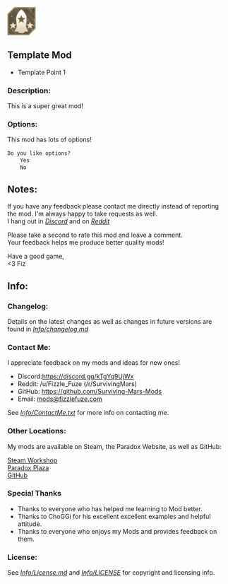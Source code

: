 ![Thumbnail](Images/thumbnail.png)

## Template Mod
 - Template Point 1

### Description:
This is a super great mod!

### Options:
This mod has lots of options!

    Do you like options?
        Yes
        No


## Notes:
If you have any feedback please contact me directly instead of reporting the mod. I'm always happy to take requests as well.<br>
I hang out in [*Discord*](https://discord.gg/kTgYq9UjWx) and on [*Reddit*](https://www.reddit.com/user/Fizzle_Fuze)

Please take a second to rate this mod and leave a comment.<br>
Your feedback helps me produce better quality mods!

Have a good game,<br>
<3 Fiz

## Info:

### Changelog:
 Details on the latest changes as well as changes in future versions are found in [*Info/changelog.md*](Info/changelog.md)

### Contact Me:
I appreciate feedback on my mods and ideas for new ones!
 - Discord:https://discord.gg/kTgYq9UjWx
 -  Reddit: /u/Fizzle_Fuze (/r/SurvivingMars)
 -  GitHub: https://github.com/Surviving-Mars-Mods
 -  Email: mods@fizzlefuze.com

See [*Info/ContactMe.txt*](Info/ContactMe.txt) for more info on contacting me. 

### Other Locations:
My mods are available on Steam, the Paradox Website, as well as GitHub:

[Steam Workshop](https://steamcommunity.com/id/fizzle_fuze/myworkshopfiles/?appid=464920) <br>
[Paradox Plaza](https://mods.paradoxplaza.com/games/surviving_mars?search=Fizzle_Fuze&sortBy=best) <br>
[GitHub](https://github.com/Surviving-Mars-Mods)

### Special Thanks
  - Thanks to everyone who has helped me learning to Mod better.
  - Thanks to ChoGGi for his excellent excellent examples and helpful attitude.
  - Thanks to everyone who enjoys my Mods and provides feedback on them.

### License:
 See [*Info/License.md*](Info/license.md) and [*Info/LICENSE*](Info/LICENSE) for copyright and licensing info.

